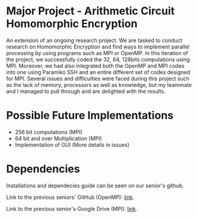 
Major Project - Arithmetic Circuit Homomorphic Encryption
=========================================================

An extension of an ongoing research project. We are tasked to conduct research on Homomorphic Encryption and find ways to implement parallel processing by using programs such as MPI or OpenMP. In this iteration of the project, we successfully coded the 32, 64, 128bits computations using MPI. Moreover, we had also integrated both the OpenMP and MPI codes into one using Paramiko SSH and an entire different set of codes designed for MPI. Several issues and difficulties were faced during this project such as the lack of memory, processors as well as knowledge, but my teammate and I managed to pull through and are delighted with the results.

Possible Future Implementations
===============================

- 256 bit computations (MPI) 
- 64 bit and over Multiplication (MPI)
- Implementation of GUI
(More details in issues)

Dependencies
============

Installations and dependecies guide can be seen on our senior's github.

Link to the previous seniors' GitHub (OpenMP): <a href="https://github.com/kennethsoh/IE-ACHE">link</a>.

Link to the previous senior's Google Drive (MPI): <a href="https://drive.google.com/drive/u/1/folders/1iqAVoodlJZNXUzVCGpJPslu6uqvkhILN">link</a>.
